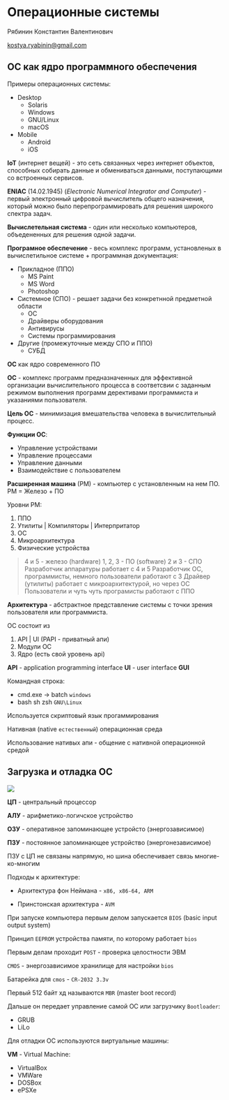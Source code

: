 # Операционные системы

Рябинин Константин Валентинович

kostya.ryabinin@gmail.com

## ОС как ядро программного обеспечения

Примеры операционных системы:

* Desktop
  * Solaris
  * Windows
  * GNU/Linux
  * macOS
* Mobile
  * Android
  * iOS

**IoT** (интернет вещей) - это сеть связанных через интернет объектов, способных собирать данные и обмениваться данными, поступающими со встроенных сервисов.

**ENIAC** (14.02.1945) (*Electronic Numerical Integrator and Computer*) - первый электронный цифровой вычислитель общего назначения, который можно было перепрограммировать для решения широкого спектра задач.

**Вычислетельная система** - один или несколько компьютеров, объедененных для решения одной задачи.

**Програмное обеспечение** - весь комплекс программ, установленых в вычислетильное системе + программная документация:

* Прикладное (ППО)
  * MS Paint
  * MS Word
  * Photoshop
* Системное (СПО) - решает задачи без конкретнной предметной области
  * ОС
  * Драйверы оборудования
  * Антивирусы
  * Системы программирования
* Другие (промежуточные между СПО и ППО)
  * СУБД

**ОС** как ядро современного ПО

**ОС** - комплекс программ предназначенных для эффективной организации вычислительного процесса в соответсвии с заданным режимом выполнения программ дерективами программиста и указаниями пользователя.

**Цель ОС** - минимизация вмешательства человека в вычислительный процесс.

**Функции ОС**:

* Управление устройствами
* Управление процессами
* Управление данными
* Взаимодействие с пользователем

**Расширенная машина** (РМ) - компьютер с установленным на нем ПО.
РМ = Железо + ПО

Уровни РМ:

1. ППО
2. Утилиты | Компиляторы | Интерпритатор
3. ОС
4. Микроархитектура
5. Физические устройства

> 4 и 5 - железо (hardware)
> 1, 2, 3 - ПО (software)
> 2 и 3 - СПО
> Разработчик аппаратуры работает с 4 и 5
> Разработчик ОС, программисты, немного пользователи работают с 3
> Драйвер (утилиты) работает с микроархитектурой, но через ОС
> Пользователи и чуть чуть програмисты работают с ППО

**Архитектура** - абстрактное представление системы с точки зрения пользователя или программиста.

ОС состоит из

1. API | UI (PAPI - приватный апи)
2. Модули ОС
3. Ядро (есть свой уровень api)

**API** - application programming interface
**UI** - user interface
**GUI**

Командная строка:

* cmd.exe -> batch `windows`
* bash sh zsh `GNU\Linux`

Используется скриптовый язык прогаммирования

Нативная (native `естественный`) операционная среда

Использование нативых апи - общение с нативной операционной средой



## Загрузка и отладка ОС

![](./photo_2018-09-13_10-38-10.jpg)

**ЦП** - центральный процессор

**АЛУ** - арифметико-логичское устройство

**ОЗУ** - оперативное запоминающее устройсто (энергозависимое)

**ПЗУ** - постоянное запоминающее устройство (энергонезависимое)

ПЗУ с ЦП не связаны напрямую, но шина обеспечивает связь многие-ко-многим

Подходы к архитектуре:

* Архитектура фон Неймана - `x86, x86-64, ARM`

* Принстонская архитектура - `AVM`

При запуске компьютера первым делом запускается `BIOS` (basic input output system)

Принцип `EEPROM`  устройства памяти, по которому работает `bios` 

Первым делам проходит `POST` - проверка целостности ЭВМ

`CMOS` - энергозависимое хранилище для настройки `bios`

Батарейка для `cmos` - `CR-2032 3.3v`

Первый 512 байт хд называются `MBR` (master boot record)

Дальше он передает управление самой ОС или загрузчику `Bootloader`:

* GRUB
* LiLo

Для отладки ОС используются виртуальные машины:

**VM** - Virtual Machine:

* VirtualBox
* VMWare
* DOSBox
* ePSXe



